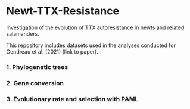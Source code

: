 # Newt-TTX-Resistance
Investigation of the evolution of TTX autoresistance in newts and related salamanders.


This repository includes datasets used in the analyses conducted for Gendreau et al. (2021) (link to paper).




### 1. Phylogenetic trees
### 2. Gene conversion
### 3. Evolutionary rate and selection with PAML
